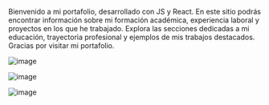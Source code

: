 Bienvenido a mi portafolio, desarrollado con JS y React. En este sitio podrás encontrar información sobre mi formación académica, experiencia laboral y proyectos en los que he trabajado. Explora 
las secciones dedicadas a mi educación, trayectoria profesional y ejemplos de mis trabajos destacados. Gracias por visitar mi portafolio.

![image](https://github.com/user-attachments/assets/d8088211-60ef-440b-86b7-2fd3103b65fb)

![image](https://github.com/user-attachments/assets/bc5c8d33-eda8-4485-a36f-21eb0c3107fa)

![image](https://github.com/user-attachments/assets/fc901842-3d9a-4420-b897-7af9d32dfc87)


